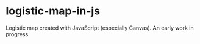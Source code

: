 # logistic-map-in-js
Logistic map created with JavaScript (especially Canvas). An early work in progress

